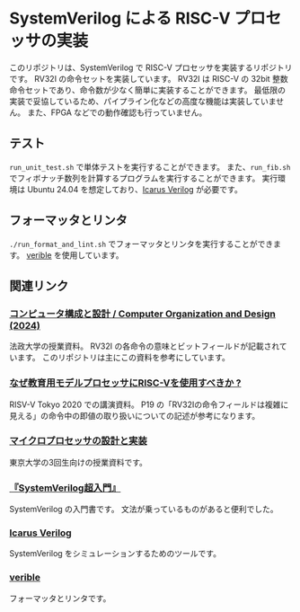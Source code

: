 # SystemVerilog による RISC-V プロセッサの実装

このリポジトリは、SystemVerilog で RISC-V プロセッサを実装するリポジトリです。
RV32I の命令セットを実装しています。
RV32I は RISC-V の 32bit 整数命令セットであり、命令数が少なく簡単に実装することができます。
最低限の実装で妥協しているため、パイプライン化などの高度な機能は実装していません。
また、FPGA などでの動作確認も行っていません。

## テスト
`run_unit_test.sh` で単体テストを実行することができます。
また、`run_fib.sh` でフィボナッチ数列を計算するプログラムを実行することができます。
実行環境は Ubuntu 24.04 を想定しており、[Icarus Verilog](https://github.com/steveicarus/iverilog) が必要です。

## フォーマッタとリンタ
`./run_format_and_lint.sh` でフォーマッタとリンタを実行することができます。
[verible](https://github.com/chipsalliance/verible) を使用しています。

## 関連リンク

### [コンピュータ構成と設計 / Computer Organization and Design (2024)](https://yamin.cis.k.hosei.ac.jp/lectures/cod/)
法政大学の授業資料。
RV32I の各命令の意味とビットフィールドが記載されています。
このリポジトリは主にこの資料を参考にしています。

### [なぜ教育用モデルプロセッサにRISC-Vを使用すべきか ?](https://riscv.or.jp/wp-content/uploads/day1_15_keio-Hideharu-Amano_RVdayTokyo.pdf)
RISV-V Tokyo 2020 での講演資料。
P19 の「RV32Iの命令フィールドは複雑に見える」の命令中の即値の取り扱いについての記述が参考になります。

### [マイクロプロセッサの設計と実装](https://exp.mtl.t.u-tokyo.ac.jp/2022/b3exp/-/wikis/home)
東京大学の3回生向けの授業資料です。

### [『SystemVerilog超入門』](https://www.kyoritsu-pub.co.jp/book/b10031708.html)
SystemVerilog の入門書です。
文法が乗っているものがあると便利でした。

### [Icarus Verilog](https://steveicarus.github.io/iverilog/)
SystemVerilog をシミュレーションするためのツールです。

### [verible](https://github.com/chipsalliance/verible)
フォーマッタとリンタです。
